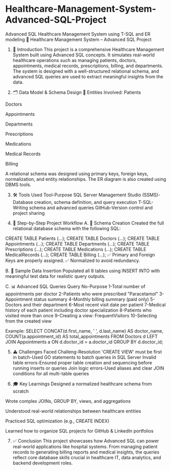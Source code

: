 # Healthcare-Management-System-Advanced-SQL-Project
Advanced SQL Healthcare Management System using T-SQL and ER modeling
🏥 Healthcare Management System – Advanced SQL Project

1. 📘 Introduction
This project is a comprehensive Healthcare Management System built using Advanced SQL concepts. It simulates real-world healthcare operations such as managing patients, doctors, appointments, medical records, prescriptions, billing, and departments. The system is designed with a well-structured relational schema, and advanced SQL queries are used to extract meaningful insights from the data.

2. 🗂️ Data Model & Schema Design
📌 Entities Involved:
Patients

Doctors

Appointments

Departments

Prescriptions

Medications

Medical Records

Billing

A relational schema was designed using primary keys, foreign keys, normalization, and entity relationships. The ER diagram is also created using DBMS tools.

3. 🛠️ Tools Used
Tool-Purpose
SQL Server Management Studio (SSMS)-Database creation, schema definition, and query execution
T-SQL-Writing schema and advanced queries
GitHub-Version control and project sharing

4. 🔄 Step-by-Step Project Workflow
A. 🔧 Schema Creation
Created the full relational database schema with the following SQL:

CREATE TABLE Patients (...);
CREATE TABLE Doctors (...);
CREATE TABLE Appointments (...);
CREATE TABLE Departments (...);
CREATE TABLE Prescriptions (...);
CREATE TABLE Medications (...);
CREATE TABLE MedicalRecords (...);
CREATE TABLE Billing (...);
✅ Primary and Foreign Keys are properly assigned.
✅ Normalized to avoid redundancy.

B. 🧪 Sample Data Insertion
Populated all 8 tables using INSERT INTO with meaningful test data for realistic query outputs.

C. 📊 Advanced SQL Queries
Query No-Purpose
1-Total number of appointments per doctor
2-Patients who were prescribed "Paracetamol"
3-Appointment status summary
4-Monthly billing summary (paid only)
5-Doctors and their department
6-Most recent visit date per patient
7-Medical history of each patient including doctor specialization
8-Patients who visited more than once
9-Creating a view: FrequentVisitors
10-Selecting from the created view

Example:
SELECT 
    CONCAT(d.first_name, ' ', d.last_name) AS doctor_name,
    COUNT(a.appointment_id) AS total_appointments
FROM Doctors d
LEFT JOIN Appointments a ON d.doctor_id = a.doctor_id
GROUP BY d.doctor_id;

5. ⚠️ Challenges Faced
Challeng-Resolution
'CREATE VIEW' must be first in batch-Used GO statements to batch queries in SQL Server
Invalid table errors-Ensured proper table creation and sequencing before running inserts or queries
Join logic errors-Used aliases and clear JOIN conditions for all multi-table queries

6. 🎓 Key Learnings
Designed a normalized healthcare schema from scratch

Wrote complex JOINs, GROUP BY, views, and aggregations

Understood real-world relationships between healthcare entities

Practiced SQL optimization (e.g., CREATE INDEX)

Learned how to organize SQL projects for GitHub & LinkedIn portfolios

7. ✅ Conclusion
This project showcases how Advanced SQL can power real-world applications like hospital systems. From managing patient records to generating billing reports and medical insights, the queries reflect core database skills crucial in healthcare IT, data analytics, and backend development roles.
